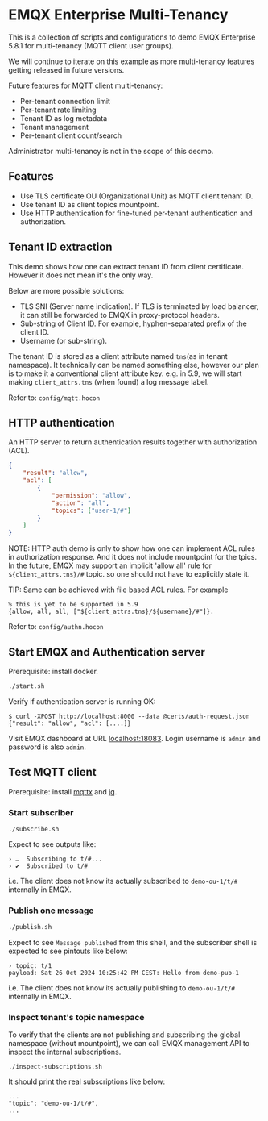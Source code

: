 # EMQX Enterprise Multi-Tenancy

This is a collection of scripts and configurations to demo EMQX Enterprise 5.8.1 for multi-tenancy (MQTT client user groups).

We will continue to iterate on this example as more multi-tenancy features getting released in future versions.

Future features for MQTT client multi-tenancy:

- Per-tenant connection limit
- Per-tenant rate limiting
- Tenant ID as log metadata
- Tenant management
- Per-tenant client count/search

Administrator multi-tenancy is not in the scope of this deomo.

## Features

- Use TLS certificate OU (Organizational Unit) as MQTT client tenant ID.
- Use tenant ID as client topics mountpoint.
- Use HTTP authentication for fine-tuned per-tenant authentication and authorization.

## Tenant ID extraction

This demo shows how one can extract tenant ID from client certificate.
However it does not mean it's the only way.

Below are more possible solutions:

- TLS SNI (Server name indication). If TLS is terminated by load balancer, it can still be forwarded to EMQX in proxy-protocol headers.
- Sub-string of Client ID. For example, hyphen-separated prefix of the client ID.
- Username (or sub-string).

The tenant ID is stored as a client attribute named `tns`(as in tenant namespace).
It technically can be named something else, however our plan is to make it a conventional client attribute key.
e.g. in 5.9, we will start making `client_attrs.tns` (when found) a log message label.

Refer to: `config/mqtt.hocon`

## HTTP authentication

An HTTP server to return authentication results together with authorization (ACL).

```json
{
    "result": "allow",
    "acl": [
        {
            "permission": "allow",
            "action": "all",
            "topics": ["user-1/#"]
        }
    ]
}
```

NOTE: HTTP auth demo is only to show how one can implement ACL rules in authorization response.
And it does not include mountpoint for the tpics.
In the future, EMQX may support an implicit 'allow all' rule for `${client_attrs.tns}/#` topic.
so one should not have to explicitly state it.

TIP: Same can be achieved with file based ACL rules. For example

```
% this is yet to be supported in 5.9
{allow, all, all, ["${client_attrs.tns}/${username}/#"]}.
```

Refer to: `config/authn.hocon`

## Start EMQX and Authentication server

Prerequisite: install docker.

```bash
./start.sh
```

Verify if authentication server is running OK:

```
$ curl -XPOST http://localhost:8000 --data @certs/auth-request.json
{"result": "allow", "acl": [....]}
```

Visit EMQX dashboard at URL [localhost:18083](http://localhost:18083). Login username is `admin` and password is also `admin`.

## Test MQTT client

Prerequisite: install [mqttx](https://mqttx.app/downloads) and [jq](https://jqlang.github.io/jq/).

### Start subscriber

```
./subscribe.sh
```

Expect to see outputs like:
```
› …  Subscribing to t/#...
› ✔  Subscribed to t/#
```

i.e. The client does not know its actually subscribed to `demo-ou-1/t/#` internally in EMQX.

### Publish one message

```bash
./publish.sh
```

Expect to see `Message published` from this shell, and the subscriber shell is expected to see pintouts like below:

```
› topic: t/1
payload: Sat 26 Oct 2024 10:25:42 PM CEST: Hello from demo-pub-1
```

i.e. The client does not know its actually publishing to `demo-ou-1/t/#` internally in EMQX.

### Inspect tenant's topic namespace

To verify that the clients are not publishing and subscribing the global namespace (without mountpoint),
we can call EMQX management API to inspect the internal subscriptions.

```
./inspect-subscriptions.sh
```

It should print the real subscriptions like below:

```
...
"topic": "demo-ou-1/t/#",
...
```

